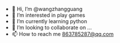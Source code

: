 - 👋 Hi, I’m @wangzhangguang
- 👀 I’m interested in play games
- 🌱 I’m currently learning python
- 💞️ I’m looking to collaborate on ...
- 📫 How to reach me 863785287@qq.com

<!---
wangzhangguang/wangzhangguang is a ✨ special ✨ repository because its `README.md` (this file) appears on your GitHub profile.
You can click the Preview link to take a look at your changes.
--->
